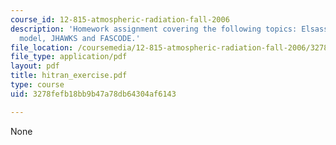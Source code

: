 ```yaml
---
course_id: 12-815-atmospheric-radiation-fall-2006
description: 'Homework assignment covering the following topics: Elsasser''s band
  model, JHAWKS and FASCODE.'
file_location: /coursemedia/12-815-atmospheric-radiation-fall-2006/3278fefb18bb9b47a78db64304af6143_hitran_exercise.pdf
file_type: application/pdf
layout: pdf
title: hitran_exercise.pdf
type: course
uid: 3278fefb18bb9b47a78db64304af6143

---
```

None